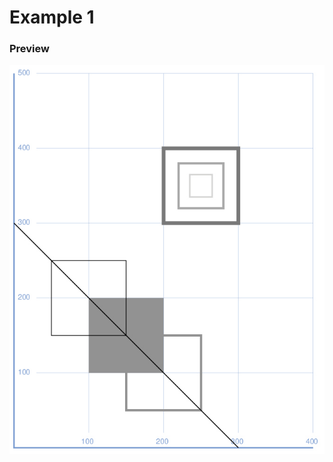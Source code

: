 # Example 1

### Preview
![Example 1](https://github.com/IvanSostarko/postscript-examples/blob/master/Example01/Example1.jpg)
